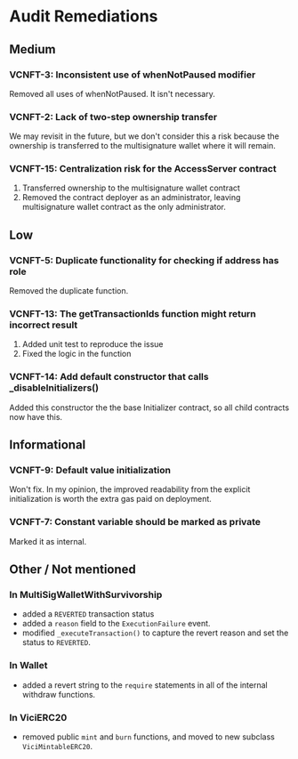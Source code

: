# Audit Remediations

## Medium
### VCNFT-3: Inconsistent use of whenNotPaused modifier
Removed all uses of whenNotPaused. It isn't necessary.

### VCNFT-2: Lack of two-step ownership transfer
We may revisit in the future, but we don't consider this a risk because the ownership is transferred to the multisignature wallet where it will remain.

### VCNFT-15: Centralization risk for the AccessServer contract
1. Transferred ownership to the multisignature wallet contract
1. Removed the contract deployer as an administrator, leaving multisignature wallet contract as the only administrator.

## Low
### VCNFT-5: Duplicate functionality for checking if address has role
Removed the duplicate function.

### VCNFT-13: The getTransactionIds function might return incorrect result
1. Added unit test to reproduce the issue
1. Fixed the logic in the function

### VCNFT-14: Add default constructor that calls _disableInitializers()
Added this constructor the the base Initializer contract, so all child contracts now have this.

## Informational
### VCNFT-9: Default value initialization
Won't fix. In my opinion, the improved readability from the explicit initialization is worth the extra gas paid on deployment.

### VCNFT-7: Constant variable should be marked as private
Marked it as internal.

## Other / Not mentioned
### In MultiSigWalletWithSurvivorship
* added a `REVERTED` transaction status
* added a `reason` field to the `ExecutionFailure` event.
* modified `_executeTransaction()` to capture the revert reason and set the status to `REVERTED`.

### In Wallet
* added a revert string to the `require` statements in all of the internal withdraw functions.

### In ViciERC20
* removed public `mint` and `burn` functions, and moved to new subclass `ViciMintableERC20`.